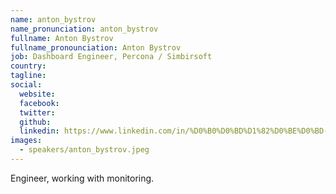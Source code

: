 ```yaml
---
name: anton_bystrov
name_pronunciation: anton_bystrov
fullname: Anton Bystrov
fullname_pronounciation: Anton Bystrov
job: Dashboard Engineer, Percona / Simbirsoft
country: 
tagline: 
social:
  website:
  facebook:
  twitter:
  github: 
  linkedin: https://www.linkedin.com/in/%D0%B0%D0%BD%D1%82%D0%BE%D0%BD-%D0%B1%D1%8B%D1%81%D1%82%D1%80%D0%BE%D0%B2-09702392/
images:
  - speakers/anton_bystrov.jpeg
---
```


Engineer, working with monitoring.